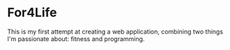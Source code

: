 # For4Life
This is my first attempt at creating a web application, combining two things I'm passionate about: fitness and programming.  
